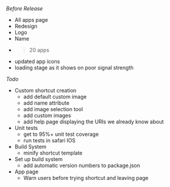 *Before Release*
* All apps page
* Redesign
* Logo
* Name
* >20 apps
* updated app icons
* loading stage as it shows on poor signal strength

*Todo*
* Custom shortcut creation
  * add default custom image
  * add name attribute
  * add image selection tool
  * add custom images
  * add help page displaying the URIs we already know about
* Unit tests
  * get to 95%+ unit test coverage
  * run tests in safari IOS
* Build System
  * minify shortcut template
* Set up build system
  * add automatic version numbers to package.json
* App page
  * Warn users before trying shortcut and leaving page
 
